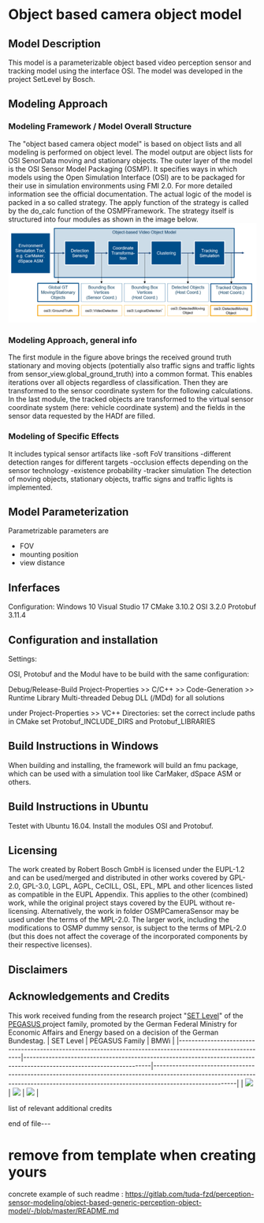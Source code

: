 # Object based camera object model 
## Model Description
This model is a parameterizable object based video perception sensor and tracking model using the interface OSI. The model was developed in the project SetLevel by Bosch. 

## Modeling Approach
### Modeling Framework / Model Overall Structure

The "object based camera object model" is based on object lists and all modeling is performed on object level.
The model output are object lists for OSI SenorData moving and stationary objects.
The outer layer of the model is the OSI Sensor Model Packaging (OSMP).
It specifies ways in which models  using the Open Simulation Interface (OSI) are to be packaged for their use in simulation environments using FMI 2.0.
For more detailed information see the official documentation.
The actual logic of the model is packed in a so called strategy.
The apply function of the strategy is called by the do_calc function of the OSMPFramework.
The strategy itself is structured into four modules as shown in the image below.
<img src="2020-11-25_08h21_52.png" width="800" />

### Modeling Approach, general info
The first module in the figure above brings the received ground truth stationary and moving objects (potentially also traffic signs and traffic lights from sensor_view.global_ground_truth) into a common format.
This enables iterations over all objects regardless of classification.
Then they are transformed to the sensor coordinate system for the following calculations.
In the last module, the tracked objects are transformed to the virtual sensor coordinate system (here: vehicle coordinate system) and the fields in the sensor data requested by the HADf are filled.

### Modeling of Specific Effects
It includes typical sensor artifacts like 
-soft FoV transitions
-different detection ranges for different targets
-occlusion effects depending on the sensor technology
-existence probability 
-tracker simulation 
The detection of moving objects, stationary objects, traffic signs and traffic lights is implemented. 

## Model Parameterization
Parametrizable parameters are 
- FOV
- mounting position 
- view distance 

## Inferfaces
Configuration:
Windows 10
Visual Studio 17
CMake 3.10.2
OSI 3.2.0
Protobuf 3.11.4

## Configuration and installation
Settings:

OSI, Protobuf and the Modul have to be build with the same configuration:

Debug/Release-Build
Project-Properties >> C/C++ >> Code-Generation >> Runtime Library
Multi-threaded Debug DLL (/MDd) for all solutions


under Project-Properties >> VC++ Directories: set the correct include paths
in CMake set Protobuf_INCLUDE_DIRS and Protobuf_LIBRARIES



## Build Instructions in Windows 
When building and installing, the framework will build an fmu package, which can be used with a simulation tool like CarMaker, dSpace ASM or others.

## Build Instructions in Ubuntu 
Testet with Ubuntu 16.04. Install the modules OSI and Protobuf. 

## Licensing
The work created by Robert Bosch GmbH is licensed under the EUPL-1.2 and can be used/merged and distributed in other works covered by GPL-2.0, GPL-3.0, LGPL, AGPL, CeCILL, OSL, EPL, MPL and other licences listed as compatible in the EUPL Appendix. This applies to the other (combined) work, while the original project stays covered by the EUPL without re-licensing. Alternatively, the work in folder OSMPCameraSensor may be used under the terms of the MPL-2.0.
The larger work, including the modifications to OSMP dummy sensor, is subject to the terms of MPL-2.0 (but this does not affect the coverage of the incorporated components by their respective licenses).

## Disclaimers


## Acknowledgements and Credits
This work received funding from the research project 
"[SET Level](https://setlevel.de/)" of the [PEGASUS ](https://pegasus-family.de) project family, promoted by the German Federal Ministry for Economic Affairs and Energy based on a decision of the German Bundestag.
| SET Level                                                                                                | PEGASUS Family                                                                                                       | BMWi                                                                                                                                                                                 |
|----------------------------------------------------------------------------------------------------------|----------------------------------------------------------------------------------------------------------------------|--------------------------------------------------------------------------------------------------------------------------------------------------------------------------------------|
| <a href="https://setlevel.de"><img src="https://setlevel.de/assets/logo-setlevel.svg" width="100" /></a> | <a href="https://pegasus-family.de"><img src="https://setlevel.de/assets/logo-pegasus-family.svg" width="100" /></a> | <a href="https://www.bmwi.de/Redaktion/DE/Textsammlungen/Technologie/fahrzeug-und-systemtechnologien.html"><img src="https://setlevel.de/assets/logo-bmwi-en.svg" width="100" /></a> |

list of relevant additional credits

end of file---

# remove from template when creating yours
concrete example of such readme : https://gitlab.com/tuda-fzd/perception-sensor-modeling/object-based-generic-perception-object-model/-/blob/master/README.md
